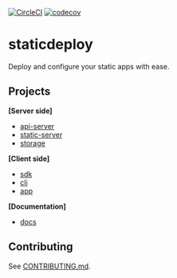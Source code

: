[![CircleCI](https://img.shields.io/circleci/project/github/staticdeploy/staticdeploy.svg)](https://circleci.com/gh/staticdeploy/staticdeploy)
[![codecov](https://codecov.io/gh/staticdeploy/staticdeploy/branch/master/graph/badge.svg)](https://codecov.io/gh/staticdeploy/staticdeploy)

# staticdeploy

Deploy and configure your static apps with ease.

## Projects

**[Server side]**

* [api-server](./api-server)
* [static-server](./static-server)
* [storage](./storage)

**[Client side]**

* [sdk](./sdk)
* [cli](./cli)
* [app](./app)

**[Documentation]**

* [docs](./docs)

## Contributing

See [CONTRIBUTING.md](./CONTRIBUTING.md).
